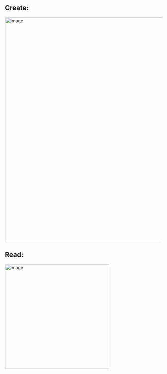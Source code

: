 ## Create:

<img width="721" alt="image" src="https://user-images.githubusercontent.com/54100993/190082544-c2616dad-53fa-4d61-969c-980e01709edc.png">

## Read:

<img width="335" alt="image" src="https://user-images.githubusercontent.com/54100993/190083013-355227e6-2a25-4b7b-9ed7-54ead97d633d.png">
